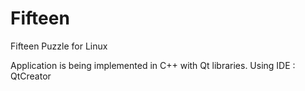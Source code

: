# Fifteen
Fifteen Puzzle for Linux

Application is being implemented in C++ with Qt libraries. 
Using IDE : QtCreator
